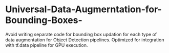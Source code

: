 # Universal-Data-Augmerntation-for-Bounding-Boxes-
Avoid writing separate code for bounding box updation for each type of data augmentation for Object Detection pipelines. Optimized for integration with tf.data pipeline for GPU execution.
